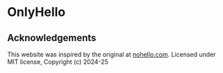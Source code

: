 # OnlyHello
## Acknowledgements

This website was inspired by the original at
[nohello.com](aka.ms/nohello). 
Licensed under MIT license, Copyright (c) 2024-25
